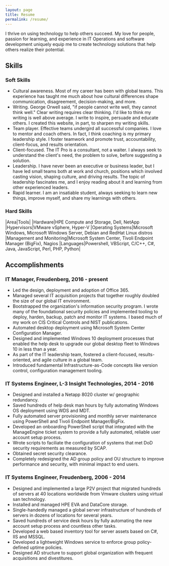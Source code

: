 ```yaml
---
layout: page
title: Resume 
permalink: /resume/
---
```


I thrive on using technology to help others succeed. My love for people, passion for learning, and experience in IT Operations and software development uniquely equip me to create technology solutions that help others realize their potential. 
## Skills

### Soft Skills
  
  - Cultural awareness. Most of my career has been with global teams. This experience has taught me much about how cultural differences shape communication, disagreement, decision-making, and more.
  - Writing. George Orwell said, "if people cannot write well, they cannot think well." Clear writing requires clear thinking. I'd like to think my writing is well above average. I write to inspire, persuade and educate others. I created this website, in part, to sharpen my writing skills. 
  - Team player. Effective teams undergird all successful companies. I love to mentor and coach others. In fact, I think coaching is my primary leadership style. I foster teamwork and promote trust, accountability, client-focus, and results orientation.
  - Client-focused. The IT Pro is a consultant, not a waiter. I always seek to understand the client's need, the problem to solve, before suggesting a solution. 
  - Leadership. I have never been an executive or business leader, but I have led small teams both at work and church, positions which involved casting vision, shaping culture, and driving results. The topic of leadership fascinates me, and I enjoy reading about it and learning from other experienced leaders. 
  - Rapid learner. I am an insatiable student, always seeking to learn new things, improve myself, and share my learnings with others. 
 
### Hard Skills

|Area|Tools|
|Hardware|HPE Compute and Storage, Dell, NetApp
|Hypervisors|VMware vSphere, Hyper-V
|Operating Systems|Microsoft Windows, Microsoft Windows Server, Debian and RedHat Linux distros
|Management and Monitoring|Microsoft System Center, Tivoli Endpoint Manager (BigFix), Nagios
|Languages|Powershell, VBScript, C/C++, C#, Java, JavaScript, Perl, PHP, Python|

## Accomplishments 

### IT Manager, Freudenberg, 2016 - present

  - Led the design, deployment and adoption of Office 365.
  - Managed several IT acquisition projects that together roughly doubled the size of our global IT environment.
  - Bootstrapped the organization's information security program. I wrote many of the foundational security policies and implemented tooling to deploy, harden, backup, patch and monitor IT systems. I based much of my work on CIS Critical Controls and NIST publications.  
  - Automated desktop deployment using Microsoft System Center Configuration Manager. 
  - Designed and implemented Windows 10 deployment processes that enabled the help desk to upgrade our global desktop fleet to Windows 10 in less than a year.
  - As part of the IT leadership team, fostered a client-focused, results-oriented, and agile culture in a global team. 
  - Introduced fundamental Infrastructure-as-Code concepts like version control, configuration management tooling. 

### IT Systems Engineer, L-3 Insight Technologies, 2014 - 2016

- Designed and installed a Netapp 8020 cluster w/ geographic redundancy.
- Saved hundreds of help desk man hours by fully automating Windows OS deployment using WDS and MDT.
- Fully automated server provisioning and monthly server maintenance using PowerShell and Tivoli Endpoint Manager/BigFix.
- Developed an onboarding PowerShell script that integrated with the ManageEngine ticket system to provide a fully automated, reliable user account setup process.
- Wrote scripts to faciliate the configuration of systems that met DoD security requirements as measured by SCAP.
- Obtained secret security clearance.
- Completely redesigned the AD group policy and OU structure to improve performance and security, with minimal impact to end users.

### IT Systems Engineer, Freudenberg, 2006 - 2014

- Designed and implemented a large P2V project that migrated hundreds of servers at 40 locations worldwide from Vmware clusters using virtual san technology.
- Installed and managed HPE EVA and DataCore storage.
- Single-handedly managed a global server infrastructure of hundreds of servers in dozens of locations for several years.
- Saved hundreds of service desk hours by fully automating the new account setup process and countless other tasks.
- Developed a web based inventory tool for server assets based on C#, IIS and MSSQL.
- Developed a lightweight Windows service to enforce group policy-defined uptime policies.
- Designed AD structure to support global organization with frequent acquisitions and divestitures.

